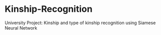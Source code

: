 # Kinship-Recognition
University Project: Kinship and type of kinship recognition using Siamese Neural Network 
